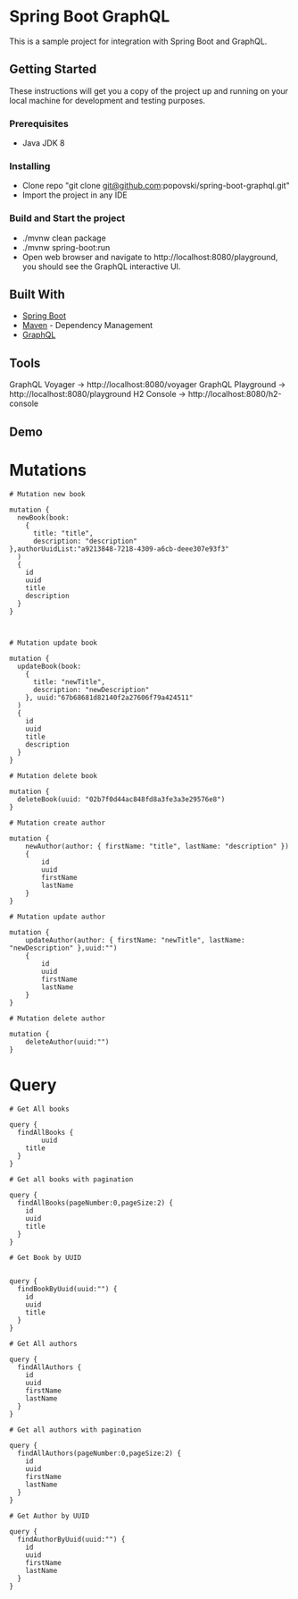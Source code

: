 # Spring Boot GraphQL

This is a sample project for integration with Spring Boot and GraphQL.

## Getting Started

These instructions will get you a copy of the project up and running on your local machine for development and testing purposes.

### Prerequisites

* Java JDK 8

### Installing

* Clone repo "git clone git@github.com:popovski/spring-boot-graphql.git"
* Import the project in any IDE

### Build and Start the project

* ./mvnw clean package
* ./mvnw spring-boot:run
* Open web browser and navigate to http://localhost:8080/playground, you should see the GraphQL interactive UI.

## Built With

* [Spring Boot](https://spring.io/projects/spring-boot)
* [Maven](https://maven.apache.org/) - Dependency Management
* [GraphQL](https://graphql.org/)

## Tools

GraphQL Voyager -> http://localhost:8080/voyager
GraphQL Playground -> http://localhost:8080/playground
H2 Console -> http://localhost:8080/h2-console

## Demo
		
# Mutations


	# Mutation new book
	
	mutation {
	  newBook(book:
		{
		  title: "title",
		  description: "description"
    },authorUuidList:"a9213848-7218-4309-a6cb-deee307e93f3"
	  )
	  {
		id
		uuid
		title
		description
	  }
	}



	# Mutation update book
	
	mutation {
	  updateBook(book:
		{
		  title: "newTitle",
		  description: "newDescription"
		}, uuid:"67b68681d82140f2a27606f79a424511"
	  )
	  {
		id
		uuid
		title
		description
	  }
	}

	# Mutation delete book

	mutation {
	  deleteBook(uuid: "02b7f0d44ac848fd8a3fe3a3e29576e8") 
	}
	
	# Mutation create author
	
	mutation {
		newAuthor(author: { firstName: "title", lastName: "description" }) 
		{
			id
			uuid
			firstName
			lastName
		}
	}
	
	# Mutation update author
	
	mutation {
		updateAuthor(author: { firstName: "newTitle", lastName: "newDescription" },uuid:"") 
		{
			id
			uuid
			firstName
			lastName
		}
	}
	
	# Mutation delete author
	
	mutation {
		deleteAuthor(uuid:"")
	}



	
# Query

	# Get All books

	query {
	  findAllBooks {
	        uuid
		title
	  }
	}

	# Get all books with pagination

	query {
	  findAllBooks(pageNumber:0,pageSize:2) {
		id
		uuid
		title
	  }
	}
	
	# Get Book by UUID
	
	
	query {
	  findBookByUuid(uuid:"") {
		id
		uuid
		title
	  }
	}
	
	# Get All authors
	
	query {
	  findAllAuthors {
		id
		uuid
		firstName
		lastName
	  }
	}
	
	# Get all authors with pagination
	
	query {
	  findAllAuthors(pageNumber:0,pageSize:2) {
		id
		uuid
		firstName
		lastName
	  }
	}
	
	# Get Author by UUID

	query {
	  findAuthorByUuid(uuid:"") {
		id
		uuid
		firstName
		lastName
	  }
	}
